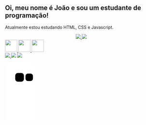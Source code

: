 ## Oi, meu nome é João e sou um estudante de programação!
Atualmente estou estudando HTML, CSS e Javascript.

<div align="center">
  <a href="https://github.com/joaomouram">
  <img height="180em" src="https://github-readme-stats.vercel.app/api?username=joaomouram&show_icons=true&theme=tokyonight&include_all_commits=true&count_private=true"/>
  <img height="180em" src="https://github-readme-stats.vercel.app/api/top-langs/?username=joaomouram&layout=compact&langs_count=7&theme=tokyonight"/>
</div>
  
<div>
  <img height="40" width="40" src="https://cdn.jsdelivr.net/gh/devicons/devicon/icons/html5/html5-original.svg"/>
  <img height="40" width="40"   src="https://cdn.jsdelivr.net/gh/devicons/devicon/icons/css3/css3-original.svg"/>
  <img height="40" width="40" src="https://cdn.jsdelivr.net/gh/devicons/devicon/icons/javascript/javascript-original.svg"/>
</div>
  
<div class="medias">
  <a href="https://instagram.com/janja_m2" target="_blank"><img src="https://img.shields.io/badge/-Instagram-%23E4405F?style=for-the-badge&logo=instagram&logoColor=white" target="_blank"</a>    
  <a href="https://www.linkedin.com/in/jo%C3%A3o-paulo-maia-de-moura-9a3515340/" target="_blank"><img src="https://img.shields.io/badge/-LinkedIn-%230077B5?style=for-the-badge&logo=linkedin&logoColor=white" target="_blank"></a> 
  <a href = "mailto:joaopaulomm50@gmail.com"><img src="https://img.shields.io/badge/-Gmail-%23333?style=for-the-badge&logo=gmail&logoColor=white" target="_blank"></a>
  
  ![Snake animation](https://github.com/joaomouram/joaomouram/blob/output/github-contribution-grid-snake.svg)
</div>
  
 
